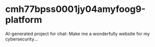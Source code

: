 # cmh77bpss0001jy04amyfoog9-platform
AI-generated project for chat: Make me a wonderfully website for my cybersecurity...
